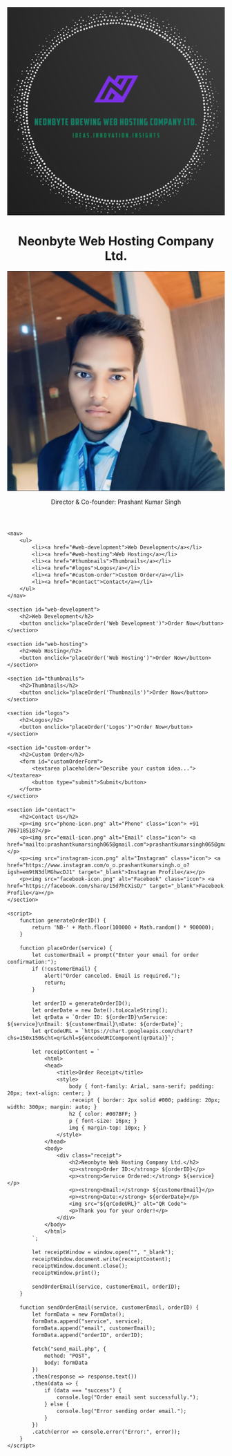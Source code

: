 <!DOCTYPE html>
<html lang="en">
<head>
    <meta charset="UTF-8">
    <meta name="viewport" content="width=device-width, initial-scale=1.0">
    <title>Neonbyte Web Hosting Company Ltd.</title>
    <link rel="stylesheet" href="styles.css">
    <script defer src="script.js"></script>
</head>
<body>
    <header>
        <img src="Screenshot 2025-02-14 050038.png" alt="Neonbyte Logo" class="logo">
        <h1>Neonbyte Web Hosting Company Ltd.</h1>
        <img src="IMG_20241222_204244.jpg" alt="Prashant Kumar Singh" class="profile-pic">
        <p>Director & Co-founder: Prashant Kumar Singh</p>
    </header>
    
    <nav>
        <ul>
            <li><a href="#web-development">Web Development</a></li>
            <li><a href="#web-hosting">Web Hosting</a></li>
            <li><a href="#thumbnails">Thumbnails</a></li>
            <li><a href="#logos">Logos</a></li>
            <li><a href="#custom-order">Custom Order</a></li>
            <li><a href="#contact">Contact</a></li>
        </ul>
    </nav>
    
    <section id="web-development">
        <h2>Web Development</h2>
        <button onclick="placeOrder('Web Development')">Order Now</button>
    </section>
    
    <section id="web-hosting">
        <h2>Web Hosting</h2>
        <button onclick="placeOrder('Web Hosting')">Order Now</button>
    </section>
    
    <section id="thumbnails">
        <h2>Thumbnails</h2>
        <button onclick="placeOrder('Thumbnails')">Order Now</button>
    </section>
    
    <section id="logos">
        <h2>Logos</h2>
        <button onclick="placeOrder('Logos')">Order Now</button>
    </section>
    
    <section id="custom-order">
        <h2>Custom Order</h2>
        <form id="customOrderForm">
            <textarea placeholder="Describe your custom idea..."></textarea>
            <button type="submit">Submit</button>
        </form>
    </section>
    
    <section id="contact">
        <h2>Contact Us</h2>
        <p><img src="phone-icon.png" alt="Phone" class="icon"> +91 7067185187</p>
        <p><img src="email-icon.png" alt="Email" class="icon"> <a href="mailto:prashantkumarsingh065@gmail.com">prashantkumarsingh065@gmail.com</a></p>
        <p><img src="instagram-icon.png" alt="Instagram" class="icon"> <a href="https://www.instagram.com/o_o.prashantkumarsingh.o_o?igsh=em9tN3dlMGhwcDJ1" target="_blank">Instagram Profile</a></p>
        <p><img src="facebook-icon.png" alt="Facebook" class="icon"> <a href="https://facebook.com/share/15d7hCXisD/" target="_blank">Facebook Profile</a></p>
    </section>
    
    <script>
        function generateOrderID() {
            return 'NB-' + Math.floor(100000 + Math.random() * 900000);
        }

        function placeOrder(service) {
            let customerEmail = prompt("Enter your email for order confirmation:");
            if (!customerEmail) {
                alert("Order canceled. Email is required.");
                return;
            }

            let orderID = generateOrderID();
            let orderDate = new Date().toLocaleString();
            let qrData = `Order ID: ${orderID}\nService: ${service}\nEmail: ${customerEmail}\nDate: ${orderDate}`;
            let qrCodeURL = `https://chart.googleapis.com/chart?chs=150x150&cht=qr&chl=${encodeURIComponent(qrData)}`;

            let receiptContent = `
                <html>
                <head>
                    <title>Order Receipt</title>
                    <style>
                        body { font-family: Arial, sans-serif; padding: 20px; text-align: center; }
                        .receipt { border: 2px solid #000; padding: 20px; width: 300px; margin: auto; }
                        h2 { color: #007BFF; }
                        p { font-size: 16px; }
                        img { margin-top: 10px; }
                    </style>
                </head>
                <body>
                    <div class="receipt">
                        <h2>Neonbyte Web Hosting Company Ltd.</h2>
                        <p><strong>Order ID:</strong> ${orderID}</p>
                        <p><strong>Service Ordered:</strong> ${service}</p>
                        <p><strong>Email:</strong> ${customerEmail}</p>
                        <p><strong>Date:</strong> ${orderDate}</p>
                        <img src="${qrCodeURL}" alt="QR Code">
                        <p>Thank you for your order!</p>
                    </div>
                </body>
                </html>
            `;

            let receiptWindow = window.open("", "_blank");
            receiptWindow.document.write(receiptContent);
            receiptWindow.document.close();
            receiptWindow.print();

            sendOrderEmail(service, customerEmail, orderID);
        }

        function sendOrderEmail(service, customerEmail, orderID) {
            let formData = new FormData();
            formData.append("service", service);
            formData.append("email", customerEmail);
            formData.append("orderID", orderID);

            fetch("send_mail.php", {
                method: "POST",
                body: formData
            })
            .then(response => response.text())
            .then(data => {
                if (data === "success") {
                    console.log("Order email sent successfully.");
                } else {
                    console.log("Error sending order email.");
                }
            })
            .catch(error => console.error("Error:", error));
        }
    </script>
</body>
</html>
